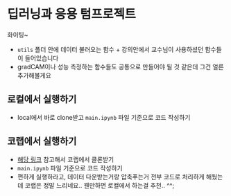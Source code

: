 # 딥러닝과 응용 텀프로젝트

화이팅~

- `utils` 폴더 안에 데이터 불러오는 함수 + 강의안에서 교수님이 사용하셨던 함수들이 들어있습니다
- gradCAM이나 성능 측정하는 함수들도 공통으로 만들어야 될 것 같은데 그건 얼른 추가해볼게요

## 로컬에서 실행하기

- local에서 바로 clone받고 `main.ipynb` 파일 기준으로 코드 작성하기

## 코랩에서 실행하기

- [해당 링크](https://velog.io/@yookyungkho/Tip2.-colab%EC%97%90%EC%84%9C-github-%EC%86%8C%EC%8A%A4%EC%BD%94%EB%93%9C-%ED%81%B4%EB%A1%A0%ED%95%98%EA%B8%B0) 참고해서 코랩에서 클론받기
- `main.ipynb` 파일 기준으로 코드 작성하기
- 편하게 실행하라고, 데이터 다운받는거랑 압축푸는거 전부 코드로 처리하게 해뒀는데 코랩은 정말 느리네요.. 웬만하면 로컬에서 하는걸 추천.. ^^;
